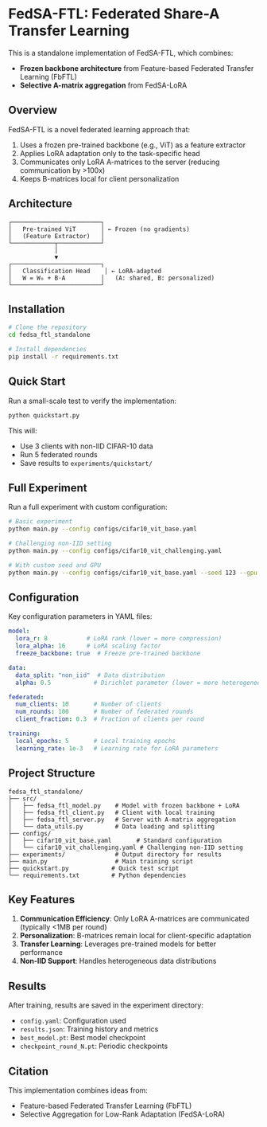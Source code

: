 # FedSA-FTL: Federated Share-A Transfer Learning

This is a standalone implementation of FedSA-FTL, which combines:
- **Frozen backbone architecture** from Feature-based Federated Transfer Learning (FbFTL)
- **Selective A-matrix aggregation** from FedSA-LoRA

## Overview

FedSA-FTL is a novel federated learning approach that:
1. Uses a frozen pre-trained backbone (e.g., ViT) as a feature extractor
2. Applies LoRA adaptation only to the task-specific head
3. Communicates only LoRA A-matrices to the server (reducing communication by >100x)
4. Keeps B-matrices local for client personalization

## Architecture

```
┌─────────────────────────┐
│   Pre-trained ViT       │ ← Frozen (no gradients)
│   (Feature Extractor)   │
└────────────┬────────────┘
             │
             ▼
┌─────────────────────────┐
│   Classification Head    │ ← LoRA-adapted
│   W = W₀ + B·A          │   (A: shared, B: personalized)
└─────────────────────────┘
```

## Installation

```bash
# Clone the repository
cd fedsa_ftl_standalone

# Install dependencies
pip install -r requirements.txt
```

## Quick Start

Run a small-scale test to verify the implementation:

```bash
python quickstart.py
```

This will:
- Use 3 clients with non-IID CIFAR-10 data
- Run 5 federated rounds
- Save results to `experiments/quickstart/`

## Full Experiment

Run a full experiment with custom configuration:

```bash
# Basic experiment
python main.py --config configs/cifar10_vit_base.yaml

# Challenging non-IID setting
python main.py --config configs/cifar10_vit_challenging.yaml

# With custom seed and GPU
python main.py --config configs/cifar10_vit_base.yaml --seed 123 --gpu 0
```

## Configuration

Key configuration parameters in YAML files:

```yaml
model:
  lora_r: 8           # LoRA rank (lower = more compression)
  lora_alpha: 16      # LoRA scaling factor
  freeze_backbone: true  # Freeze pre-trained backbone

data:
  data_split: "non_iid"  # Data distribution
  alpha: 0.5            # Dirichlet parameter (lower = more heterogeneous)

federated:
  num_clients: 10       # Number of clients
  num_rounds: 100       # Number of federated rounds
  client_fraction: 0.3  # Fraction of clients per round

training:
  local_epochs: 5       # Local training epochs
  learning_rate: 1e-3   # Learning rate for LoRA parameters
```

## Project Structure

```
fedsa_ftl_standalone/
├── src/
│   ├── fedsa_ftl_model.py    # Model with frozen backbone + LoRA
│   ├── fedsa_ftl_client.py   # Client with local training
│   ├── fedsa_ftl_server.py   # Server with A-matrix aggregation
│   └── data_utils.py         # Data loading and splitting
├── configs/
│   ├── cifar10_vit_base.yaml       # Standard configuration
│   └── cifar10_vit_challenging.yaml # Challenging non-IID setting
├── experiments/              # Output directory for results
├── main.py                   # Main training script
├── quickstart.py            # Quick test script
└── requirements.txt         # Python dependencies
```

## Key Features

1. **Communication Efficiency**: Only LoRA A-matrices are communicated (typically <1MB per round)
2. **Personalization**: B-matrices remain local for client-specific adaptation
3. **Transfer Learning**: Leverages pre-trained models for better performance
4. **Non-IID Support**: Handles heterogeneous data distributions

## Results

After training, results are saved in the experiment directory:
- `config.yaml`: Configuration used
- `results.json`: Training history and metrics
- `best_model.pt`: Best model checkpoint
- `checkpoint_round_N.pt`: Periodic checkpoints

## Citation

This implementation combines ideas from:
- Feature-based Federated Transfer Learning (FbFTL)
- Selective Aggregation for Low-Rank Adaptation (FedSA-LoRA)